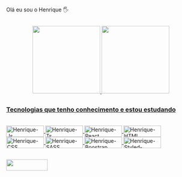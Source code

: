 Olá eu sou o Henrique 🖐

##

<div align="center">
  <a href="https://github.com/HenriqueVPS">
  <img height="180em" src="https://github-readme-stats.vercel.app/api?username=HenriqueVPS&show_icons=true&theme=tokyonight&include_all_commits=true&count_private=true"/>
  <img height="180em" src="https://github-readme-stats.vercel.app/api/top-langs/?username=HenriqueVPS&layout=compact&langs_count=7&theme=tokyonight"/>
</div>
  
  ##

  <h3>Tecnologias que tenho conhecimento e estou estudando</h3>
  
<div style="display: inline_block"><br>
  <img align="center" alt="Henrique-Js" height="30" width="100" src="https://img.shields.io/badge/JavaScript-323330?style=for-the-badge&logo=javascript&logoColor=F7DF1E">
  <img align="center" alt="Henrique-Ts" height="30" width="100" src="https://img.shields.io/badge/TypeScript-007ACC?style=for-the-badge&logo=typescript&logoColor=white">
  <img align="center" alt="Henrique-React" height="30" width="100" src="https://img.shields.io/badge/React-20232A?style=for-the-badge&logo=react&logoColor=61DAFB">
  <img align="center" alt="Henrique-HTML" height="30" width="100" src="https://img.shields.io/badge/HTML5-E34F26?style=for-the-badge&logo=html5&logoColor=white">
  <img align="center" alt="Henrique-CSS" height="30" width="100" src="https://img.shields.io/badge/CSS3-1572B6?style=for-the-badge&logo=css3&logoColor=white">
  <img align="center" alt="Henrique-SASS" height="30" width="100" src="https://img.shields.io/badge/Sass-CC6699?style=for-the-badge&logo=sass&logoColor=white">
  <img align="center" alt="Henrique-Boostrap" height="30" width="100" src="https://img.shields.io/badge/Bootstrap-563D7C?style=for-the-badge&logo=bootstrap&logoColor=white">
  <img align="center" alt="Henrique-Styled-components" height="30" width="100" src="https://img.shields.io/badge/styled--components-DB7093?style=for-the-badge&logo=styled-components&logoColor=white">

  
</div>

 ##
  
 <a href="https://www.linkedin.com/in/henriquee-pereira/" target="_blank"><img font-size="12" height="30" width="110" src="https://img.shields.io/badge/-LinkedIn-%230077B5?style=for-the-badge&logo=linkedin&logoColor=white" target="_blank"></a>
  
